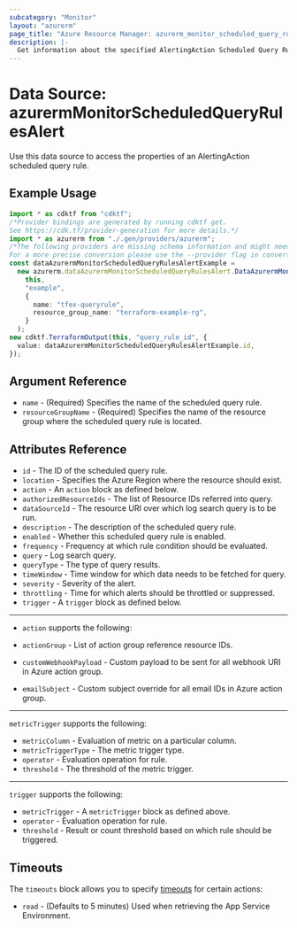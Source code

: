 ```yaml
---
subcategory: "Monitor"
layout: "azurerm"
page_title: "Azure Resource Manager: azurerm_monitor_scheduled_query_rules_alert"
description: |-
  Get information about the specified AlertingAction Scheduled Query Rules resource.
---
```


# Data Source: azurermMonitorScheduledQueryRulesAlert

Use this data source to access the properties of an AlertingAction scheduled query rule.

## Example Usage

```typescript
import * as cdktf from "cdktf";
/*Provider bindings are generated by running cdktf get.
See https://cdk.tf/provider-generation for more details.*/
import * as azurerm from "./.gen/providers/azurerm";
/*The following providers are missing schema information and might need manual adjustments to synthesize correctly: azurerm.
For a more precise conversion please use the --provider flag in convert.*/
const dataAzurermMonitorScheduledQueryRulesAlertExample =
  new azurerm.dataAzurermMonitorScheduledQueryRulesAlert.DataAzurermMonitorScheduledQueryRulesAlert(
    this,
    "example",
    {
      name: "tfex-queryrule",
      resource_group_name: "terraform-example-rg",
    }
  );
new cdktf.TerraformOutput(this, "query_rule_id", {
  value: dataAzurermMonitorScheduledQueryRulesAlertExample.id,
});

```

## Argument Reference

* `name` - (Required) Specifies the name of the scheduled query rule.
* `resourceGroupName` - (Required) Specifies the name of the resource group where the scheduled query rule is located.

## Attributes Reference

* `id` - The ID of the scheduled query rule.
* `location` - Specifies the Azure Region where the resource should exist.
* `action` - An `action` block as defined below.
* `authorizedResourceIds` - The list of Resource IDs referred into query.
* `dataSourceId` - The resource URI over which log search query is to be run.
* `description` - The description of the scheduled query rule.
* `enabled` - Whether this scheduled query rule is enabled.
* `frequency` - Frequency at which rule condition should be evaluated.
* `query` - Log search query.
* `queryType` - The type of query results.
* `timeWindow` - Time window for which data needs to be fetched for query.
* `severity` - Severity of the alert.
* `throttling` - Time for which alerts should be throttled or suppressed.
* `trigger` - A `trigger` block as defined below.

***

*   `action` supports the following:

*   `actionGroup` - List of action group reference resource IDs.

*   `customWebhookPayload` - Custom payload to be sent for all webhook URI in Azure action group.

*   `emailSubject` - Custom subject override for all email IDs in Azure action group.

***

`metricTrigger` supports the following:

* `metricColumn` - Evaluation of metric on a particular column.
* `metricTriggerType` - The metric trigger type.
* `operator` - Evaluation operation for rule.
* `threshold` - The threshold of the metric trigger.

***

`trigger` supports the following:

* `metricTrigger` - A `metricTrigger` block as defined above.
* `operator` - Evaluation operation for rule.
* `threshold` - Result or count threshold based on which rule should be triggered.

## Timeouts

The `timeouts` block allows you to specify [timeouts](https://www.terraform.io/language/resources/syntax#operation-timeouts) for certain actions:

* `read` - (Defaults to 5 minutes) Used when retrieving the App Service Environment.
